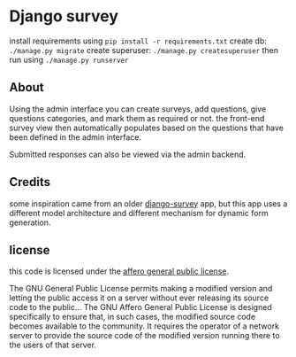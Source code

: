 # Django survey

install requirements using `pip install -r requirements.txt`
create db: `./manage.py migrate`
create superuser: `./manage.py createsuperuser`
then run using `./manage.py runserver`

## About

Using the admin interface you can create surveys, add questions, give questions
categories, and mark them as required or not. the front-end survey view then
automatically populates based on the questions that have been defined in the
admin interface.

Submitted responses can also be viewed via the admin backend. 

## Credits 

some inspiration came from an older
[django-survey](https://github.com/flynnguy/django-survey) app, but this app
uses a different model architecture and different mechanism for dynamic form
generation. 

## license

this code is licensed under the [affero general public license](http://www.gnu.org/licenses/agpl-3.0.html). 

The GNU General Public License permits making a modified version and letting the public access it on a server without ever releasing its source code to the public... The GNU Affero General Public License is designed specifically to ensure that, in such cases, the modified source code becomes available to the community. It requires the operator of a network server to provide the source code of the modified version running there to the users of that server. 
